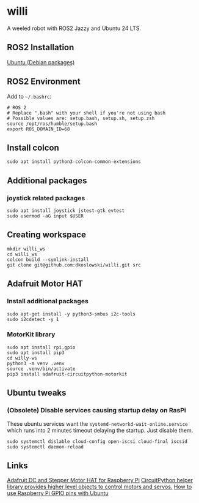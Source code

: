 # willi
A weeled robot with ROS2 Jazzy and Ubuntu 24 LTS.

## ROS2 Installation
[Ubuntu (Debian packages)](https://docs.ros.org/en/jazzy/Installation/Ubuntu-Install-Debians.html)

## ROS2 Environment
Add to `~/.bashrc`:
```
# ROS 2
# Replace ".bash" with your shell if you're not using bash
# Possible values are: setup.bash, setup.sh, setup.zsh
source /opt/ros/humble/setup.bash
export ROS_DOMAIN_ID=68
```
## Install colcon
```
sudo apt install python3-colcon-common-extensions
```

## Additional packages
### joystick related packages
```
sudo apt install joystick jstest-gtk evtest
sudo usermod -aG input $USER
```

## Creating workspace
```
mkdir willi_ws
cd willi_ws
colcon build --symlink-install
git clone git@github.com:dkoslowski/willi.git src
```

## Adafruit Motor HAT

### Install additional packages
```
sudo apt-get install -y python3-smbus i2c-tools
sudo i2cdetect -y 1

```
### MotorKit library
```
sudo apt install rpi.gpio
sudo apt install pip3
cd willy-ws
python3 -m venv .venv
source .venv/bin/activate
pip3 install adafruit-circuitpython-motorkit
```

## Ubuntu tweaks

### (Obsolete) Disable services causing startup delay on RasPi
These ubuntu services want the `systemd-networkd-wait-online.service` which runs into 2 minutes timeout delaying the startup. Just disable them.
```
sudo systemctl dislable cloud-config open-iscsi cloud-final iscsid
sudo systemctl daemon-reload
```

## Links
[Adafruit DC and Stepper Motor HAT for Raspberry Pi](https://learn.adafruit.com/adafruit-dc-and-stepper-motor-hat-for-raspberry-pi)
[CircuitPython helper library provides higher level objects to control motors and servos.](https://pypi.org/project/adafruit-circuitpython-motor/)
[How to use Raspberry Pi GPIO pins with Ubuntu](https://ubuntu.com/tutorials/gpio-on-raspberry-pi)
